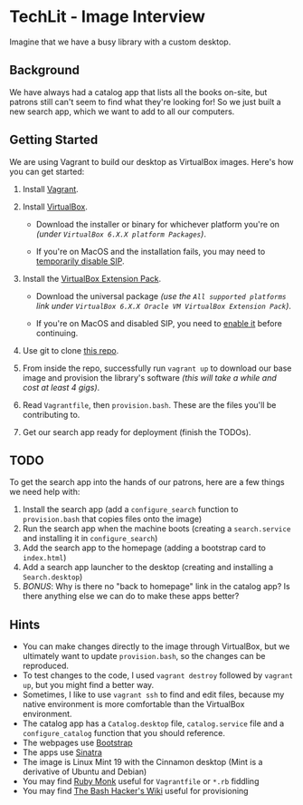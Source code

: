 TechLit - Image Interview
===

Imagine that we have a busy library with a custom desktop.

Background
---
We have always had a catalog app that lists all the books on-site, but patrons still can't seem to find what they're looking for! So we just built a new search app, which we want to add to all our computers.

Getting Started
---
We are using Vagrant to build our desktop as VirtualBox images. Here's how you can get started:
  1) Install [Vagrant](https://www.vagrantup.com/downloads).
  2) Install [VirtualBox](https://www.virtualbox.org/wiki/Downloads).
   
     - Download the installer or binary for whichever platform you're on *(under `VirtualBox 6.X.X platform Packages`)*.
     
     - If you're on MacOS and the installation fails, you may need to [temporarily disable SIP](https://developer.apple.com/documentation/security/disabling_and_enabling_system_integrity_protection).

  3) Install the [VirtualBox Extension Pack](https://www.virtualbox.org/wiki/Downloads).

     - Download the universal package *(use the `All supported platforms` link under `VirtualBox 6.X.X Oracle VM VirtualBox Extension Pack`)*.

     - If you're on MacOS and disabled SIP, you need to [enable it](https://developer.apple.com/documentation/security/disabling_and_enabling_system_integrity_protection) before continuing.

  4) Use git to clone [this repo](./).
  5) From inside the repo, successfully run `vagrant up` to download our base image and provision the library's software *(this will take a while and cost at least 4 gigs)*.
  6) Read `Vagrantfile`, then `provision.bash`. These are the files you'll be contributing to.
  7) Get our search app ready for deployment (finish the TODOs).

TODO
---
To get the search app into the hands of our patrons, here are a few things we need help with:
  1) Install the search app (add a `configure_search` function to `provision.bash` that copies files onto the image)
  2) Run the search app when the machine boots (creating a `search.service` and installing it in `configure_search`)
  3) Add the search app to the homepage (adding a bootstrap card to `index.html`)
  4) Add a search app launcher to the desktop (creating and installing a `Search.desktop`)
  5) *_BONUS_*: Why is there no "back to homepage" link in the catalog app? Is there anything else we can do to make these apps better?

Hints
---
- You can make changes directly to the image through VirtualBox, but we ultimately want to update `provision.bash`, so the changes can be reproduced.
- To test changes to the code, I used `vagrant destroy` followed by `vagrant up`, but you might find a better way.
- Sometimes, I like to use `vagrant ssh` to find and edit files, because my native environment is more comfortable than the VirtualBox environment.
- The catalog app has a `Catalog.desktop` file, `catalog.service` file and a `configure_catalog` function that you should reference.
- The webpages use [Bootstrap](https://getbootstrap.com/docs/5.0/getting-started/introduction/)
- The apps use [Sinatra](http://sinatrarb.com/intro.html)
- The image is Linux Mint 19 with the Cinnamon desktop (Mint is a derivative of Ubuntu and Debian)
- You may find [Ruby Monk](https://rubymonk.com/) useful for `Vagrantfile` or `*.rb` fiddling
- You may find [The Bash Hacker's Wiki](https://wiki.bash-hackers.org/) useful for provisioning
